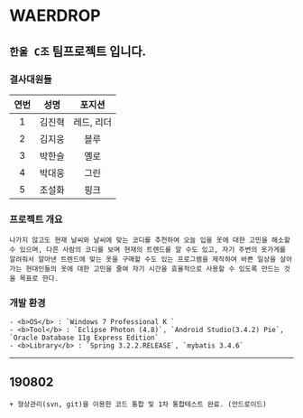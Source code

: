 # WAERDROP

## `한울 C조` 팀프로젝트 입니다.  


### 결사대원들

| 연번 | 성명 | 포지션 |
|:--------:|:--------:|:--------:|
| 1 |  김진혁 | 레드, 리더 |
| 2 |  김지웅 | 블루 |
| 3 |  박한슬 | 옐로 |
| 4 |  박대웅 | 그린 |
| 5 |  조설화 | 핑크 |

    
### 프로젝트 개요
~~~
나가지 않고도 현재 날씨와 날씨에 맞는 코디를 추천하여 오늘 입을 옷에 대한 고민을 해소할 수 있으며, 다른 사람의 코디를 보며 현재의 트렌드를 알 수도 있고, 자기 주변의 옷가게를 알려줘서 알아낸 트렌드에 맞는 옷을 구매할 수도 있는 프로그램을 제작하여 바쁜 일상을 살아가는 현대인들의 옷에 대한 고민을 줄여 자기 시간을 효율적으로 사용할 수 있도록 만드는 것을 목표로 한다.
~~~
    
### 개발 환경
```
- <b>OS</b> : `Windows 7 Professional K `  
- <b>Tool</b> : `Eclipse Photon (4.8)`, `Android Studio(3.4.2) Pie`, `Oracle Database 11g Express Edition`  
- <b>Library</b> : `Spring 3.2.2.RELEASE`, `mybatis 3.4.6`  
```
    
---

    
## 190802  
```
+ 형상관리(svn, git)을 이용한 코드 통합 및 1차 통합테스트 완료. (안드로이드)
```
